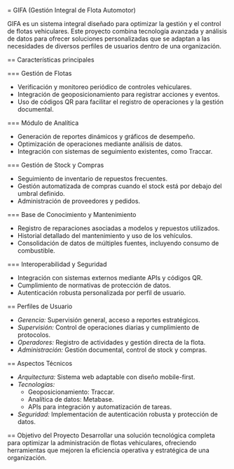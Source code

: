 = GIFA (Gestión Integral de Flota Automotor)

GIFA es un sistema integral diseñado para optimizar la gestión y el control de flotas vehiculares. Este proyecto combina tecnología avanzada y análisis de datos para ofrecer soluciones personalizadas que se adaptan a las necesidades de diversos perfiles de usuarios dentro de una organización.

== Características principales

=== Gestión de Flotas
- Verificación y monitoreo periódico de controles vehiculares.
- Integración de geoposicionamiento para registrar acciones y eventos.
- Uso de códigos QR para facilitar el registro de operaciones y la gestión documental.

=== Módulo de Analítica
- Generación de reportes dinámicos y gráficos de desempeño.
- Optimización de operaciones mediante análisis de datos.
- Integración con sistemas de seguimiento existentes, como Traccar.

=== Gestión de Stock y Compras
- Seguimiento de inventario de repuestos frecuentes.
- Gestión automatizada de compras cuando el stock está por debajo del umbral definido.
- Administración de proveedores y pedidos.

=== Base de Conocimiento y Mantenimiento
- Registro de reparaciones asociadas a modelos y repuestos utilizados.
- Historial detallado del mantenimiento y uso de los vehículos.
- Consolidación de datos de múltiples fuentes, incluyendo consumo de combustible.

=== Interoperabilidad y Seguridad
- Integración con sistemas externos mediante APIs y códigos QR.
- Cumplimiento de normativas de protección de datos.
- Autenticación robusta personalizada por perfil de usuario.

== Perfiles de Usuario
- *Gerencia:* Supervisión general, acceso a reportes estratégicos.
- *Supervisión:* Control de operaciones diarias y cumplimiento de protocolos.
- *Operadores:* Registro de actividades y gestión directa de la flota.
- *Administración:* Gestión documental, control de stock y compras.


== Aspectos Técnicos
- *Arquitectura:* Sistema web adaptable con diseño mobile-first.
- *Tecnologías:*
  - Geoposicionamiento: Traccar.
  - Analítica de datos: Metabase.
  - APIs para integración y automatización de tareas.
- *Seguridad:* Implementación de autenticación robusta y protección de datos.

== Objetivo del Proyecto
Desarrollar una solución tecnológica completa para optimizar la administración de flotas vehiculares, ofreciendo herramientas que mejoren la eficiencia operativa y estratégica de una organización.
